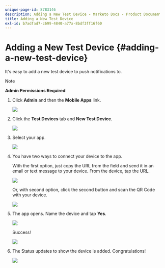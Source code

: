 ```yaml
---
unique-page-id: 8783146
description: Adding a New Test Device - Marketo Docs - Product Documentation
title: Adding a New Test Device
exl-id: b7adfad7-c699-4840-a77a-8bdf3ff16f60
---
```

# Adding a New Test Device {#adding-a-new-test-device}

It's easy to add a new test device to push notifications to.

>[!NOTE]
>
>**Admin Permissions Required**

1. Click **Admin** and then the **Mobile Apps** link.

   ![](assets/image2015-7-9-14-3a33-3a12.png)

1. Click the **Test Devices** tab and **New Test Device**.

   ![](assets/image2015-7-17-17-3a4-3a52.png)

1. Select your app.

   ![](assets/image2015-7-17-17-3a6-3a4.png)

1. You have two ways to connect your device to the app.

   With the first option, just copy the URL from the field and send it in an email or text message to your device. From the device, tap the URL.

   ![](assets/image2015-7-20-11-3a27-3a2.png)

   Or, with second option, click the second button and scan the QR Code with your device.

   ![](assets/image2015-7-17-17-3a9-3a54.png)

1. The app opens. Name the device and tap **Yes**.

   ![](assets/image2015-7-17-17-3a31-3a23.png)

   Success!

   ![](assets/image2015-7-17-17-3a33-3a5.png)

1. The Status updates to show the device is added. Congratulations!

   ![](assets/image2015-7-17-17-3a14-3a32.png)
